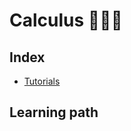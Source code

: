 <h1 align="left">Calculus 👨🏻‍💻</h1>

## Index

- [Tutorials](https://github.com/girlscript/winter-of-contributing/tree/Datascience_With_Python/Datascience_With_Python/Calculus/Tutorials)

## Learning path
